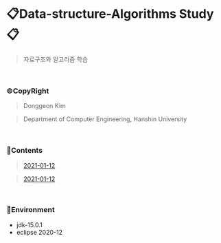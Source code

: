 # 📋Data-structure-Algorithms Study📋
> 자료구조와 알고리즘 학습

<br>

### ©CopyRight
> Donggeon Kim

> Department of Computer Engineering, Hanshin University

<br>

### 📒Contents
> [2021-01-12](https://github.com/DongGeon0908/Data-Structure-And-Algorithm/tree/master/2021%2001%2012)

> [2021-01-12](https://github.com/DongGeon0908/Data-Structure-And-Algorithm/tree/master/2021%2001%2015)


<br>

### 🔧Environment
  - jdk-15.0.1
  - eclipse 2020-12

<br>

